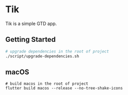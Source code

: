 # Tik

Tik is a simple GTD app.

## Getting Started

```bash
# upgrade dependencies in the root of project
./script/upgrade-dependencies.sh
```

## macOS

```
# build macos in the root of project
flutter build macos --release --no-tree-shake-icons
```
